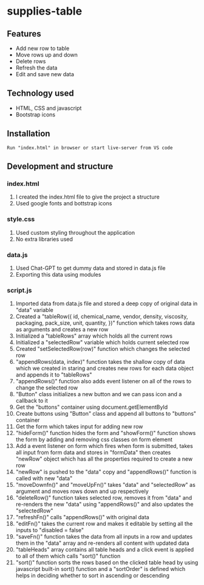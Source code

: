 # supplies-table

## Features

- Add new row to table
- Move rows up and down
- Delete rows
- Refresh the data
- Edit and save new data

## Technology used

- HTML, CSS and javascript
- Bootstrap icons

## Installation

    Run "index.html" in browser or start live-server from VS code

## Development and structure

### index.html

1. I created the index.html file to give the project a structure
2. Used google fonts and bottstrap icons

### style.css

1. Used custom styling throughout the application
2. No extra libraries used

### data.js

1. Used Chat-GPT to get dummy data and stored in data.js file
2. Exporting this data using modules

### script.js

1. Imported data from data.js file and stored a deep copy of original data in "data" variable
2. Created a "tableRow({
   id,
   chemical_name,
   vendor,
   density,
   viscosity,
   packaging,
   pack_size,
   unit,
   quantity,
   })" function which takes rows data as arguments and creates a new row
3. Initialized a "tableRows" array which holds all the current rows
4. Initialized a "selectedRow" variable which holds current selected row
5. Created "setSelectedRow(row)" function which changes the selected row
6. "appendRows(data, index)" function takes the shallow copy of data which we created in staring and creates new rows for each data object and appends it to "tableRows"
7. "appendRows()" function also adds event listener on all of the rows to change the selected row
8. "Button" class initializes a new button and we can pass icon and a callback to it
9. Get the "buttons" container using document.getElementById
10. Create buttons using "Button" class and append all buttons to "buttons" container
11. Get the form which takes input for adding new row
12. "hideForm()" function hides the form and "showForm()" function shows the form by adding and removing css classes on form element
13. Add a event listener on form which fires when form is submitted, takes all input from form data and stores in "formData" then creates "newRow" object which has all the properties required to create a new row
14. "newRow" is pushed to the "data" copy and "appendRows()" function is called with new "data"
15. "moveDownfn()" and "moveUpFn()" takes "data" and "selectedRow" as argument and moves rows down and up respectively
16. "deleteRow()" function takes selected row, removes it from "data" and re-renders the new "data" using "appendRows()" and also updates the "selectedRow"
17. "refreshFn()" calls "appendRows()" with original data
18. "editFn()" takes the current row and makes it editable by setting all the inputs to "disabled = false"
19. "saveFn()" function takes the data from all inputs in a row and updates them in the "data" array and re-renders all content with updated data
20. "tableHeads" array contains all table heads and a click event is applied to all of them which calls "sort()" function
21. "sort()" function sorts the rows based on the clicked table head by using javascript built-in sort() function and a "sortOrder" is defined which helps in deciding whether to sort in ascending or descending
